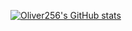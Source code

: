 [![Oliver256's GitHub stats](https://github-readme-stats.vercel.app/api?username=O256&show_icons=true&theme=radical)](https://github.com/anuraghazra/github-readme-stats)